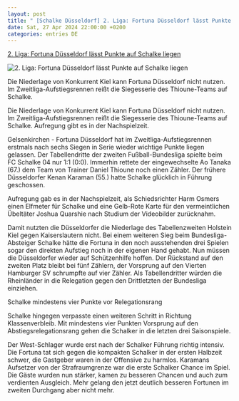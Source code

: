 ```yaml
---
layout: post
title: " [Schalke Düsseldorf] 2. Liga: Fortuna Düsseldorf lässt Punkte auf Schalke liegen"
date: Sat, 27 Apr 2024 22:00:00 +0200
categories: entries DE
---
```

[2. Liga: Fortuna Düsseldorf lässt Punkte auf Schalke liegen](https://www.mz.de/sport/fussball/fortuna-dusseldorf-lasst-punkte-auf-schalke-liegen-3834059)

![2. Liga: Fortuna Düsseldorf lässt Punkte auf Schalke liegen](https://bmg-images.forward-publishing.io/2024/04/27/4d18ef73-13f9-4f2f-9e79-a0678e21dffc.jpeg?rect=0%2C182%2C2048%2C1152&w=1024)

Die Niederlage von Konkurrent Kiel kann Fortuna Düsseldorf nicht nutzen. Im Zweitliga-Aufstiegsrennen reißt die Siegesserie des Thioune-Teams auf Schalke.

Die Niederlage von Konkurrent Kiel kann Fortuna Düsseldorf nicht nutzen. Im Zweitliga-Aufstiegsrennen reißt die Siegesserie des Thioune-Teams auf Schalke. Aufregung gibt es in der Nachspielzeit.

Gelsenkirchen - Fortuna Düsseldorf hat im Zweitliga-Aufstiegsrennen erstmals nach sechs Siegen in Serie wieder wichtige Punkte liegen gelassen. Der Tabellendritte der zweiten Fußball-Bundesliga spielte beim FC Schalke 04 nur 1:1 (0:0). Immerhin rettete der eingewechselte Ao Tanaka (67.) dem Team von Trainer Daniel Thioune noch einen Zähler. Der frühere Düsseldorfer Kenan Karaman (55.) hatte Schalke glücklich in Führung geschossen.

Aufregung gab es in der Nachspielzeit, als Schiedsrichter Harm Osmers einen Elfmeter für Schalke und eine Gelb-Rote Karte für den vermeintlichen Übeltäter Joshua Quarshie nach Studium der Videobilder zurücknahm.

Damit nutzten die Düsseldorfer die Niederlage des Tabellenzweiten Holstein Kiel gegen Kaiserslautern nicht. Bei einem weiteren Sieg beim Bundesliga-Absteiger Schalke hätte die Fortuna in den noch ausstehenden drei Spielen sogar den direkten Aufstieg noch in der eigenen Hand gehabt. Nun müssen die Düsseldorfer wieder auf Schützenhilfe hoffen. Der Rückstand auf den zweiten Platz bleibt bei fünf Zählern, der Vorsprung auf den Vierten Hamburger SV schrumpfte auf vier Zähler. Als Tabellendritter würden die Rheinländer in die Relegation gegen den Drittletzten der Bundesliga einziehen.

Schalke mindestens vier Punkte vor Relegationsrang

Schalke hingegen verpasste einen weiteren Schritt in Richtung Klassenverbleib. Mit mindestens vier Punkten Vorsprung auf den Abstiegsrelegationsrang gehen die Schalker in die letzten drei Saisonspiele.

Der West-Schlager wurde erst nach der Schalker Führung richtig intensiv. Die Fortuna tat sich gegen die kompakten Schalker in der ersten Halbzeit schwer, die Gastgeber waren in der Offensive zu harmlos. Karamans Aufsetzer von der Strafraumgrenze war die erste Schalker Chance im Spiel. Die Gäste wurden nun stärker, kamen zu besseren Chancen und auch zum verdienten Ausgleich. Mehr gelang den jetzt deutlich besseren Fortunen im zweiten Durchgang aber nicht mehr.

